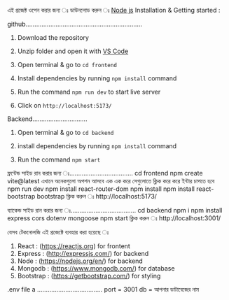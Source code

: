 এই প্রজেক্ট ওপেন করার জন্য ঃ
ডাউনলোড করুন ঃ [Node js](https://nodejs.org/en/download)
Installation & Getting started :

github..................................................................

1. Download the repository

2. Unzip folder and open it with [VS Code](https://code.visualstudio.com/)

3. Open terminal & go to `cd frontend`

4. Install dependencies by running `npm install` command

5. Run the command `npm run dev` to start live server

6. Click on `http://localhost:5173/`

Backend...............................

1. Open terminal & go to `cd backend`

2. install dependencies by running `npm install` command

3. Run the command `npm start`

ফ্রন্টেন্ড সাইড রান করার জন্য ঃ....................................
cd frontend
npm create vite@latest
এখানে অনেকগুলো অপশন আসবে এক এক করে সেগুলোতে ক্লিক করে করে ইন্টার চাপতে হবে
npm run dev
npm install react-router-dom
npm install npm install react-bootstrap bootstrap
ক্লিক করুন ঃ http://localhost:5173/

ব্যাকেন্ড সাইড রান করার জন্য ঃ.....................................
cd backend
npm i
npm install express cors dotenv mongoose
npm start
ক্লিক করুন ঃ http://localhost:3001/

যেসব টেকনোলজি এই প্রজেক্টে ব্যবহার করা হয়েছে ঃ

1. React : (https://reactjs.org) for frontent
2. Express : (http://expressjs.com/) for backend
3. Node : (https://nodejs.org/en/) for backend
4. Mongodb : (https://www.mongodb.com/) for database
5. Bootstrap : (https://getbootstrap.com/) for styling

.env file a .....................................
port = 3001
db = আপনার ডাটাবেজের নাম
